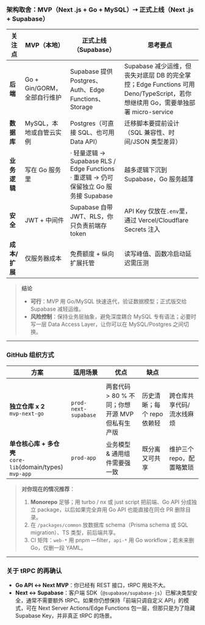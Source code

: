 ### 架构取舍：MVP（Next .js + Go + MySQL）⇢ 正式上线（Next .js + Supabase）

| 关注点        | MVP（本地）                 | 正式上线（Supabase）                                                                     | 思考要点                                                                                                                        |
| ------------- | --------------------------- | ---------------------------------------------------------------------------------------- | ------------------------------------------------------------------------------------------------------------------------------- |
| **后端**      | Go + Gin/GORM，全部自行维护 | Supabase 提供 Postgres、Auth、Edge Functions、Storage                                    | Supabase 减少运维，但丧失对底层 DB 的完全掌控；Edge Functions 可用 Deno/TypeScript，若你想继续用 Go，需要单独部署 micro-service |
| **数据库**    | MySQL，本地或自管云实例     | Postgres（可直接 SQL、也可用 Data API）                                                  | 迁移脚本要提前设计（SQL 兼容性、时间/JSON 类型差异）                                                                            |
| **业务逻辑**  | 写在 Go 服务里              | · 轻量逻辑 → Supabase RLS / Edge Functions<br>· 重逻辑 → 仍可保留独立 Go 服务接 Supabase | 越多逻辑下沉到 Supabase，Go 服务越薄                                                                                            |
| **安全**      | JWT + 中间件                | Supabase 自带 JWT、RLS，你只负责前端存 token                                             | API Key 仅放在`.env`里，通过 Vercel/Cloudflare Secrets 注入                                                                     |
| **成本/扩展** | 仅服务器成本                | 免费额度 + 纵向扩展托管                                                                  | 读写峰值、函数冷启动延迟需压测                                                                                                  |

> **结论**
>
> - **可行**：MVP 用 Go/MySQL 快速迭代，验证数据模型；正式版交给 Supabase 减轻运维。
> - **风险控制**：保持业务层抽象，避免深度耦合 MySQL 专有语法；必要时写一层 Data Access Layer，让你可以在 MySQL/Postgres 之间切换。

---

### GitHub 组织方式

| 方案                                                             | 适用场景             | 优点                                            | 缺点                       |                           |
| ---------------------------------------------------------------- | -------------------- | ----------------------------------------------- | -------------------------- | ------------------------- |
|                                                                  |                      |
| **独立仓库 x 2**<br>`mvp-next-go`                                | `prod-next-supabase` | 两套代码 > 80 % 不同；你想开源 MVP 但私有生产版 | 历史清晰；每个 repo 依赖轻 | 跨仓库共享代码/流水线麻烦 |
| **单仓核心库 + 多仓壳**<br>`core-lib`(domain/types)<br>`mvp-app` | `prod-app`           | 业务模型 & 通用组件需要强一致                   | 既分离又可共享             | 维护三个 repo，配置略繁琐 |

> **对你现在的情况推荐**：
>
> 1. **Monorepo** 足够；用 turbo / nx 或 just script 把前端、Go API 分成独立 package，以后如果完全弃用 Go API 也能直接在同仓 PR 删除目录。
> 2. 在 `/packages/common` 放数据库 schema（Prisma schema 或 SQL migration）、TS 类型，前后端共享。
> 3. CI 矩阵：`web-*` 用 pnpm —filter，`api-*` 用 Go workflow；若未来删 Go，仅删一段 YAML。

---

### 关于 tRPC 的再确认

- **Go API ↔ Next MVP**：你已经有 REST 接口，tRPC 用处不大。
- **Next ↔ Supabase**：客户端 SDK（`@supabase/supabase-js`）已解决类型安全，通常不需要额外 tRPC。如果你仍想保持「前端只调自定义 API」的模式，可在 Next Server Actions/Edge Functions 包一层，但那只是为了隐藏 Supabase Key，并非真正 tRPC 的场景。
